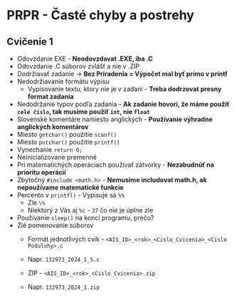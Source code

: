 # PRPR - Časté chyby a postrehy

## Cvičenie 1

- Odovzdanie EXE - **Neodovzdavat .EXE, iba .C**
- Odovzdanie .C súborov zvlášť a nie v .ZIP
- Dodržiavať zadanie -> **Bez Priradenia = Výpočet mal byť primo v printf**
- Nedodržiavanie formátu výpisu
  - Vypisovanie textu, ktory nie je v zadani - **Treba dodrzovat presny format zadania**
- Nedodržanie typov podľa zadania - **Ak zadanie hovorí, že máme použiť `celé číslo`, tak musíme použiť `int`, nie `float`**
- Slovenské komentáre namiesto anglických - **Používanie výhradne anglických komentárov**
- Miesto `getchar()` použitie `scanf()`
- Miesto `putchar()` použitie `printf()`
- Vynechanie `return 0;`
- Neinicializovane premenné
- Pri matematichých operáciach používať zátvorky - **Nezabudnúť na prioritu operácií**
- Zbytočný `#include <math.h>` - **Nemusíme includovat math.h, ak nepoužívame matematické funkcie**
- Percento v `printf()` - Vypisuje sa `%%`
  - Zle `\%`
  - Niektorý z Vás aj `%c` - `37` čo nie je úplne zle
- Používanie `sleep()` na konci programu, prečo?
- Zlé pomenovanie súborov
    - Formát jednotlivých cvík - `<AIS_ID>_<rok>_<Cislo_Cvicenia>_<Cislo Podulohy>.c`
    - Napr. `132973_2024_1_5.c`
    
    - ZIP - `<AIS_ID>_<rok>_<Cislo_Cvicenia>.zip`
    - Napr. `132973_2024_1.zip`
